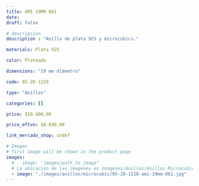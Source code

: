 ```yaml
---
title: AMI 19MM 061
date: 
draft: false

# descripcion
description : "Anillo de plata 925 y microcubics."

materials: Plata 925

color: Plateado

dimensions: "19 mm diámetro"

code: 05-28-1228

type: "Anillos"

categories: []

price: $10.400,00

price_eftvo: $8.840,00

link_mercado_shop: undef

# Images
# first image will be shown in the product page
images:
  # - image: "images/path_to_image"
  # La ubicacion de las imagenes es imagenes/Anillos/Anillos.Microcubic/05-28-1228-ami-19mm-061
  - image: "./images/anillos/microcubic/05-28-1228-ami-19mm-061.jpg"
---
```

